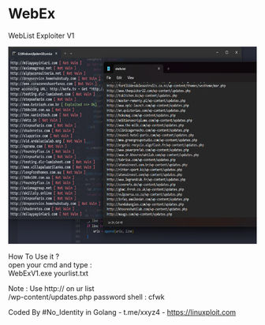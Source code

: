 # WebEx
WebList Exploiter V1

<img src="https://raw.githubusercontent.com/yon3zu/WebEx/main/webex.png" height="400">

How To Use it ?<br>
open your cmd and type :<br>
WebExV1.exe yourlist.txt

Note :
Use http:// on ur list<br>
/wp-content/updates.php password shell : cfwk

Coded By #No_Identity in Golang - t.me/xxyz4 - https://linuxploit.com
